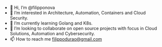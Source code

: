 - 👋 Hi, I’m @filipponova
- 👀 I’m interested in Architecture, Automation, Containers and Cloud Security.
- 🌱 I’m currently learning Golang and K8s.
- 💞️ I’m looking to collaborate on open source projects with focus in Cloud Solutions, Automation and Cybersecurity.
- 📫 How to reach me filippodurao@gmail.com

<!---
filipponova/filipponova is a ✨ special ✨ repository because its `README.md` (this file) appears on your GitHub profile.
You can click the Preview link to take a look at your changes.
--->
